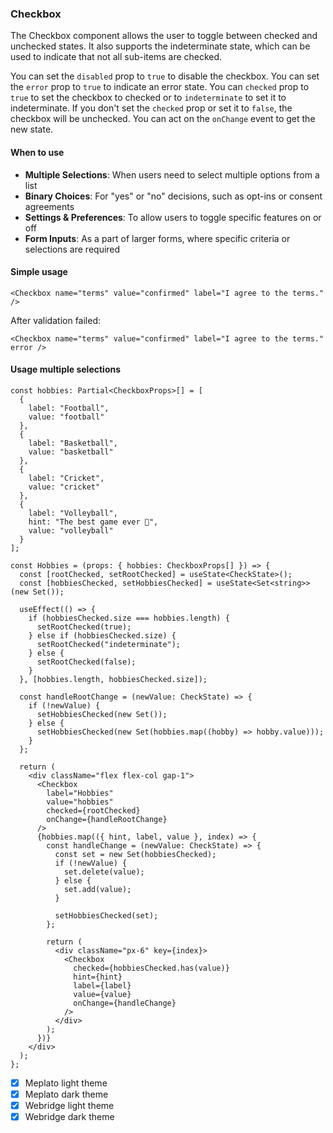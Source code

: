 ### Checkbox

The Checkbox component allows the user to toggle between checked and unchecked states. It also supports the indeterminate state, which can be used to indicate that not all sub-items are checked.

You can set the `disabled` prop to `true` to disable the checkbox.
You can set the `error` prop to `true` to indicate an error state.
You can `checked` prop to `true` to set the checkbox to checked or to `indeterminate` to set it to indeterminate. If you don't set the `checked` prop or set it to `false`, the checkbox will be unchecked.
You can act on the `onChange` event to get the new state.

#### When to use

- **Multiple Selections**: When users need to select multiple options from a list
- **Binary Choices**: For "yes" or "no" decisions, such as opt-ins or consent agreements
- **Settings & Preferences**: To allow users to toggle specific features on or off
- **Form Inputs**: As a part of larger forms, where specific criteria or selections are required

#### Simple usage

```tsx
<Checkbox name="terms" value="confirmed" label="I agree to the terms." />
```

After validation failed:

```tsx
<Checkbox name="terms" value="confirmed" label="I agree to the terms." error />
```

#### Usage multiple selections

```tsx
const hobbies: Partial<CheckboxProps>[] = [
  {
    label: "Football",
    value: "football"
  },
  {
    label: "Basketball",
    value: "basketball"
  },
  {
    label: "Cricket",
    value: "cricket"
  },
  {
    label: "Volleyball",
    hint: "The best game ever 🏐",
    value: "volleyball"
  }
];

const Hobbies = (props: { hobbies: CheckboxProps[] }) => {
  const [rootChecked, setRootChecked] = useState<CheckState>();
  const [hobbiesChecked, setHobbiesChecked] = useState<Set<string>>(new Set());

  useEffect(() => {
    if (hobbiesChecked.size === hobbies.length) {
      setRootChecked(true);
    } else if (hobbiesChecked.size) {
      setRootChecked("indeterminate");
    } else {
      setRootChecked(false);
    }
  }, [hobbies.length, hobbiesChecked.size]);

  const handleRootChange = (newValue: CheckState) => {
    if (!newValue) {
      setHobbiesChecked(new Set());
    } else {
      setHobbiesChecked(new Set(hobbies.map((hobby) => hobby.value)));
    }
  };

  return (
    <div className="flex flex-col gap-1">
      <Checkbox
        label="Hobbies"
        value="hobbies"
        checked={rootChecked}
        onChange={handleRootChange}
      />
      {hobbies.map(({ hint, label, value }, index) => {
        const handleChange = (newValue: CheckState) => {
          const set = new Set(hobbiesChecked);
          if (!newValue) {
            set.delete(value);
          } else {
            set.add(value);
          }

          setHobbiesChecked(set);
        };

        return (
          <div className="px-6" key={index}>
            <Checkbox
              checked={hobbiesChecked.has(value)}
              hint={hint}
              label={label}
              value={value}
              onChange={handleChange}
            />
          </div>
        );
      })}
    </div>
  );
};
```

- [x] Meplato light theme
- [x] Meplato dark theme
- [x] Webridge light theme
- [x] Webridge dark theme
